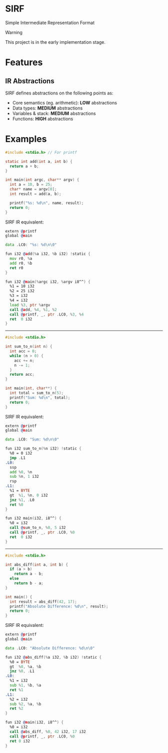 # SIRF
Simple Intermediate Representation Format

> [!WARNING]
> This project is in the early implementation stage.

# Features

## IR Abstractions

SIRF defines abstractions on the following points as:
- Core semantics (eg. arithmetic): **LOW** abstractions
- Data types: **MEDIUM** abstractions
- Variables & stack: **MEDIUM** abstractions
- Functions: **HIGH** abstractions

# Examples

```c
#include <stdio.h> // For printf

static int add(int a, int b) {
  return a + b;
}

int main(int argc, char** argv) {
  int a = 10, b = 25;
  char* name = argv[0];
  int result = add(a, b);

  printf("%s: %d\n", name, result);
  return 0;
}
```
SIRF IR equivalent:
```asm
extern @printf
global @main

data .LC0: "%s: %d\n\0"

fun i32 @add(%a i32, %b i32) !static {
  mov r0, %a
  add r0, %b
  ret r0
}

fun i32 @main(%argc i32, %argv i8^^) {
  %1 = 10 i32
  %2 = 25 i32
  %3 = i32
  %4 = i32
  load %3, ptr %argv
  call @add, %4, %1, %2
  call @printf, _, ptr .LC0, %3, %4
  ret  0 i32
}
```

---

```c
#include <stdio.h>

int sum_to_n(int n) {
  int acc = 0;
  while (n > 0) {
    acc += n;
    n -= 1;
  }
  return acc;
}

int main(int, char**) {
  int total = sum_to_n(5);
  printf("Sum: %d\n", total);
  return 0;
}
```
SIRF IR equivalent:
```asm
extern @printf
global @main

data .LC0: "Sum: %d\n\0"

fun i32 sum_to_n(%n i32) !static {
  %0 = 0 i32
  jmp .L1
.L0:
  ssp
  add %0, %n
  sub %n, 1 i32
  rsp
.L1:
  %1 = BYTE
  gt  %1, %n, 0 i32
  jnz %1, .L0
  ret %0
}

fun i32 main(i32, i8^^) {
  %0 = i32
  call @sum_to_n, %0, 5 i32
  call @printf, _, ptr .LC0, %0
  ret  0 i32
}
```

---

```c
#include <stdio.h>

int abs_diff(int a, int b) {
  if (a > b)
    return a - b;
  else
    return b - a;
}

int main() {
  int result = abs_diff(42, 17);
  printf("Absolute Difference: %d\n", result);
  return 0;
}
```
SIRF IR equivalent:
```asm
extern @printf
global @main

data .LC0: "Absolute Difference: %d\n\0"

fun i32 @abs_diff(%a i32, %b i32) !static {
  %0 = BYTE
  gt  %0, %a, %b
  jnz %0, .L1
.L0:
  %1 = i32
  sub %1, %b, %a
  ret %1
.L1:
  %2 = i32
  sub %2, %a, %b
  ret %2
}

fun i32 @main(i32, i8^^) {
  %0 = i32
  call @abs_diff, %0, 42 i32, 17 i32
  call @printf, _, ptr .LC0, %0
  ret 0 i32
}
```
